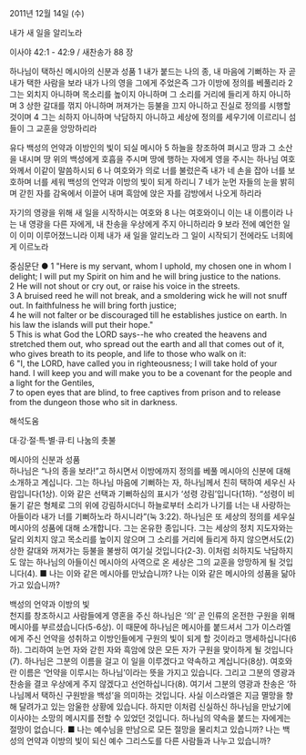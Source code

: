 2011년 12월 14일 (수)

내가 새 일을 알리노라



이사야 42:1 - 42:9 / 새찬송가 88 장


하나님이 택하신 메시아의 신분과 성품
1 내가 붙드는 나의 종, 내 마음에 기뻐하는 자 곧 내가 택한 사람을 보라 내가 나의 영을 그에게 주었은즉 그가 이방에 정의를 베풀리라 2 그는 외치지 아니하며 목소리를 높이지 아니하며 그 소리를 거리에 들리게 하지 아니하며 3 상한 갈대를 꺾지 아니하며 꺼져가는 등불을 끄지 아니하고 진실로 정의를 시행할 것이며 4 그는 쇠하지 아니하며 낙담하지 아니하고 세상에 정의를 세우기에 이르리니 섬들이 그 교훈을 앙망하리라

유다 백성의 언약과 이방인의 빛이 되실 메시아
5 하늘을 창조하여 펴시고 땅과 그 소산을 내시며 땅 위의 백성에게 호흡을 주시며 땅에 행하는 자에게 영을 주시는 하나님 여호와께서 이같이 말씀하시되 6 나 여호와가 의로 너를 불렀은즉 내가 네 손을 잡아 너를 보호하며 너를 세워 백성의 언약과 이방의 빛이 되게 하리니 7 네가 눈먼 자들의 눈을 밝히며 갇힌 자를 감옥에서 이끌어 내며 흑암에 앉은 자를 감방에서 나오게 하리라

자기의 영광을 위해 새 일을 시작하시는 여호와
8 나는 여호와이니 이는 내 이름이라 나는 내 영광을 다른 자에게, 내 찬송을 우상에게 주지 아니하리라 9 보라 전에 예언한 일이 이미 이루어졌느니라 이제 내가 새 일을 알리노라 그 일이 시작되기 전에라도 너희에게 이르노라

중심문단 ● 1 "Here is my servant, whom I uphold, my chosen one in whom I delight; I will put my Spirit on him and he will bring justice to the nations.   
2 He will not shout or cry out, or raise his voice in the streets.   
3 A bruised reed he will not break, and a smoldering wick he will not snuff out. In faithfulness he will bring forth justice;   
4 he will not falter or be discouraged till he establishes justice on earth. In his law the islands will put their hope."   
5 This is what God the LORD says--he who created the heavens and stretched them out, who spread out the earth and all that comes out of it, who gives breath to its people, and life to those who walk on it:   
6 "I, the LORD, have called you in righteousness; I will take hold of your hand. I will keep you and will make you to be a covenant for the people and a light for the Gentiles,   
7 to open eyes that are blind, to free captives from prison and to release from the dungeon those who sit in darkness.

해석도움





대·강·절·특·별·큐·티 나눔의 촛불

메시아의 신분과 성품  
하나님은 “나의 종을 보라!”고 하시면서 이방에까지 정의를 베풀 메시아의 신분에 대해 소개하고 계십니다. 그는 하나님 마음에 기뻐하는 자, 하나님께서 친히 택하여 세우신 사람입니다(1상). 이와 같은 선택과 기뻐하심의 표시가 ‘성령 강림’입니다(1하). “성령이 비둘기 같은 형체로 그의 위에 강림하시더니 하늘로부터 소리가 나기를 너는 내 사랑하는 아들이라 내가 너를 기뻐하노라 하시니라”(눅 3:22). 하나님은 또 세상의 정의를 세우실 메시아의 성품에 대해 소개합니다. 그는 온유한 종입니다. 그는 세상의 정치 지도자와는 달리 외치지 않고 목소리를 높이지 않으며 그 소리를 거리에 들리게 하지 않으면서도(2) 상한 갈대와 꺼져가는 등불을 불쌍히 여기실 것입니다(2-3). 이처럼 쇠하지도 낙담하지도 않는 하나님의 아들이신 메시아의 사역으로 온 세상은 그의 교훈을 앙망하게 될 것입니다(4).
■ 나는 이와 같은 메시아를 만났습니까? 나는 이와 같은 메시아의 성품을 닮아가고 있습니까?

백성의 언약과 이방의 빛  
천지를 창조하시고 사람들에게 영혼을 주신 하나님은 ‘의’ 곧 인류의 온전한 구원을 위해 메시아를 부르셨습니다(5-6상). 이 때문에 하나님은 메시아를 붙드셔서 그가 이스라엘에게 주신 언약을 성취하고 이방인들에게 구원의 빛이 되게 할 것이라고 맹세하십니다(6하). 그리하여 눈먼 자와 갇힌 자와 흑암에 앉은 모든 자가 구원을 맞이하게 될 것입니다(7). 하나님은 그분의 이름을 걸고 이 일을 이루겠다고 약속하고 계십니다(8상). 여호와란 이름은 ‘언약을 이루시는 하나님’이라는 뜻을 가지고 있습니다. 그리고 그분의 영광과 찬송을 결코 우상에게 주지 않겠다고 선언하십니다(8). 여기서 그분의 영광과 찬송은 ‘하나님께서 택하신 구원받을 백성’을 의미하는 것입니다. 사실 이스라엘은 지금 멸망을 향해 달려가고 있는 암울한 상황에 있습니다. 하지만 이처럼 신실하신 하나님을 만났기에 이사야는 소망의 메시지를 전할 수 있었던 것입니다. 하나님의 약속을 붙드는 자에게는 절망이 없습니다.
■ 나는 예수님을 만남으로 모든 절망을 물리치고 있습니까? 나는 백성의 언약과 이방의 빛이 되신 예수 그리스도를 다른 사람들과 나누고 있습니까?